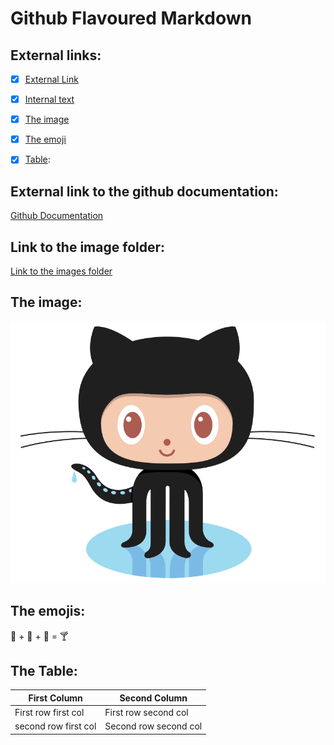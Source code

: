 # Github Flavoured Markdown


## External links:
- [x] [External Link](#External-link-to-the-github-documentation)
- [x] [Internal text](#Link-to-the-image-folder)
- [x] [The image](#The-image)
- [X] [The emoji](#The-emoji) 
- [x] [Table](#The-Table): 


## External link to the github documentation:
[Github Documentation](https://help.github.com/en)

## Link to the image folder:
[Link to the images folder](./images)

## The image:
![some image](./images/logo.png)

## The emojis:
 🍓 + 🍌 + 🥛 = 🍸


## The Table:

| First Column | Second Column |
| ------- | ----- |
|First row first col|First row second col|
|second row first col|Second row second col|
